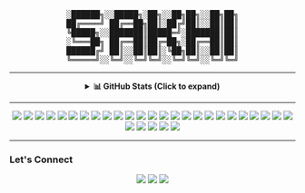 
<!-- PROFILE README FOR: PandaTGOS / Sakhi Saswat Panda -->
<!-- 
<p align="center">
  <img src="https://readme-typing-svg.herokuapp.com?font=Fira+Code&size=25&pause=1000&center=true&vCenter=true&width=435&lines=Hi+%F0%9F%91%8B%2C+I'm+Sakhi+Saswat+Panda;Welcome+to+my+Profile+!" alt="Typing SVG" />
</p>

---
-->

<pre align="center">
░██████╗░░█████╗░██╗░░██╗██╗░░██╗██╗
██╔════╝ ██╔══██╗██║░██╔╝██║░░██║██║
╚█████╗░░███████║█████═╝░███████║██║
░╚═══██╗ ██╔══██║██╔═██╗░██╔══██║██║
██████╔╝ ██║░░██║██║░╚██╗██║░░██║██║
╚═════╝░░╚═╝░░╚═╝╚═╝░░╚═╝╚═╝░░╚═╝╚═╝
</pre>

---

<details align="center">
  <summary><strong>📊 GitHub Stats (Click to expand)</strong></summary>
  <br />
  <div align="center">
    <img src="https://github-readme-stats.vercel.app/api?username=PandaTGOS&show_icons=true&theme=tokyonight&hide_border=true" />
    <img src="https://github-readme-streak-stats.herokuapp.com/?user=PandaTGOS&theme=tokyonight&hide_border=true" />
  </div>
</details>

---

<p align="center">
  <!-- OS & Editor -->
  <img src="https://img.shields.io/badge/macOS-000000?style=for-the-badge&logo=apple&logoColor=white">
  <img src="https://img.shields.io/badge/Unix-FCC624?style=for-the-badge&logo=unix&logoColor=black">
  <img src="https://img.shields.io/badge/VS_Code-007ACC?style=for-the-badge&logo=visual-studio-code&logoColor=white">

  <!-- Languages -->
  <img src="https://img.shields.io/badge/Java-007396?style=for-the-badge&logo=java&logoColor=white">
  <img src="https://img.shields.io/badge/C-00599C?style=for-the-badge&logo=c&logoColor=white">
  <img src="https://img.shields.io/badge/C++-00599C?style=for-the-badge&logo=c%2B%2B&logoColor=white">
  <img src="https://img.shields.io/badge/Python-3776AB?style=for-the-badge&logo=python&logoColor=white">
  <img src="https://img.shields.io/badge/TypeScript-3178C6?style=for-the-badge&logo=typescript&logoColor=white">
  <img src="https://img.shields.io/badge/Go-00ADD8?style=for-the-badge&logo=go&logoColor=white">

  <!-- MERN Stack -->
  <img src="https://img.shields.io/badge/MongoDB-47A248?style=for-the-badge&logo=mongodb&logoColor=white">
  <img src="https://img.shields.io/badge/Express.js-000000?style=for-the-badge&logo=express&logoColor=white">
  <img src="https://img.shields.io/badge/React-20232A?style=for-the-badge&logo=react&logoColor=61DAFB">
  <img src="https://img.shields.io/badge/Node.js-339933?style=for-the-badge&logo=node.js&logoColor=white">

  <!-- Web Dev -->
  <img src="https://img.shields.io/badge/Next.js-000000?style=for-the-badge&logo=nextdotjs&logoColor=white">
  <img src="https://img.shields.io/badge/Tailwind_CSS-38B2AC?style=for-the-badge&logo=tailwind-css&logoColor=white">

  <!-- DevOps & Cloud -->
  <img src="https://img.shields.io/badge/Docker-2496ED?style=for-the-badge&logo=docker&logoColor=white">
  <img src="https://img.shields.io/badge/Kubernetes-326CE5?style=for-the-badge&logo=kubernetes&logoColor=white">
  <img src="https://img.shields.io/badge/AWS-232F3E?style=for-the-badge&logo=amazon-aws&logoColor=white">
  <img src="https://img.shields.io/badge/Jenkins-D24939?style=for-the-badge&logo=jenkins&logoColor=white">
  <img src="https://img.shields.io/badge/GitHub_Actions-2088FF?style=for-the-badge&logo=github-actions&logoColor=white">

  <!-- Data Science & AI -->
  <img src="https://img.shields.io/badge/Pandas-150458?style=for-the-badge&logo=pandas&logoColor=white">
  <img src="https://img.shields.io/badge/TensorFlow-FF6F00?style=for-the-badge&logo=tensorflow&logoColor=white">
  <img src="https://img.shields.io/badge/PyTorch-EE4C2C?style=for-the-badge&logo=pytorch&logoColor=white">

  <!-- LLMs & GenAI -->
  <img src="https://img.shields.io/badge/OpenAI-412991?style=for-the-badge&logo=openai&logoColor=white">
  <img src="https://img.shields.io/badge/Hugging_Face-FFBF00?style=for-the-badge&logo=huggingface&logoColor=black">
  <img src="https://img.shields.io/badge/LLM_Dev-000000?style=for-the-badge&logo=cohere&logoColor=white">
  <img src="https://img.shields.io/badge/Transformers-FF6F00?style=for-the-badge&logo=transformers&logoColor=white">
  <img src="https://img.shields.io/badge/LangChain-000000?style=for-the-badge&logo=langchain&logoColor=white">

  <!-- Career & Community -->
  <img src="https://img.shields.io/badge/LeetCode-FFA116?style=for-the-badge&logo=leetcode&logoColor=black">
  <img src="https://img.shields.io/badge/Stack_Overflow-F58025?style=for-the-badge&logo=stack-overflow&logoColor=white">
</p>

---

### Let's Connect

<p align="center">
  <a href="https://linkedin.com/in/sakhi-saswat-panda"><img src="https://img.shields.io/badge/LinkedIn-blue?style=for-the-badge&logo=linkedin"></a>
  <a href="mailto:sakhisaswatpanda@gmail.com"><img src="https://img.shields.io/badge/Email-red?style=for-the-badge&logo=gmail"></a>
  <a href="https://instagram.com/rizzy._.catto"><img src="https://img.shields.io/badge/Instagram-E4405F?style=for-the-badge&logo=instagram&logoColor=white"></a>
</p>
